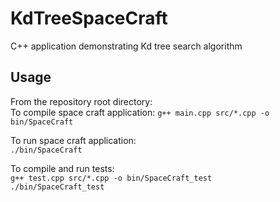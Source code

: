# KdTreeSpaceCraft
 C++ application demonstrating Kd tree search algorithm

## Usage
From the repository root directory:  
To compile space craft application:
```g++ main.cpp src/*.cpp -o bin/SpaceCraft```  
  
To run space craft application:  
```./bin/SpaceCraft```  

To compile and run tests:  
```g++ test.cpp src/*.cpp -o bin/SpaceCraft_test```  
```./bin/SpaceCraft_test```  
